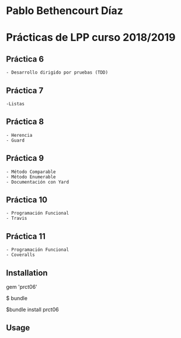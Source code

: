 # Pablo Bethencourt Díaz
# Prácticas de LPP curso 2018/2019

## Práctica 6
	- Desarrollo dirigido por pruebas (TDD)
## Práctica 7
	-Listas
## Práctica 8
	- Herencia 
	- Guard
## Práctica 9
	- Método Comparable
	- Método Enumerable
	- Documentación con Yard

## Práctica 10 
	- Programación Funcional
	- Travis

## Práctica 11
	- Programación Funcional
	- Coveralls

## Installation

gem 'prct06'

$ bundle

$bundle install prct06

## Usage













